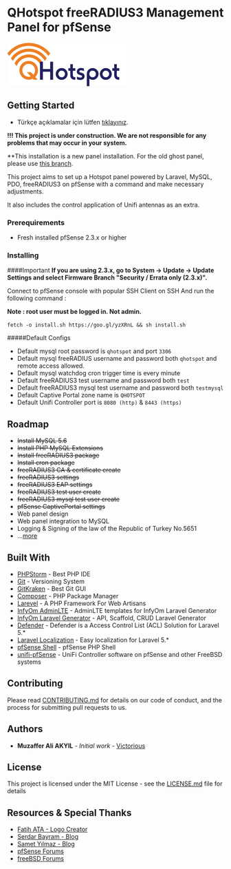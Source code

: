 # QHotspot freeRADIUS3 Management Panel for pfSense 
![QHotspot](QHotspot-logo.png)
## Getting Started

* Türkçe açıklamalar için lütfen [tıklayınız](README-tr.md).

**!!! This project is under construction. We are not responsible for any problems that may occur in your system.**

**This installation is a new panel installation. For the old ghost panel, please use [this branch](https://bitbucket.org/qtechnics/qhotspot/src/ghost/).

This project aims to set up a Hotspot panel powered by Laravel, MySQL, PDO, freeRADIUS3 on pfSense with a command and make necessary adjustments. 

It also includes the control application of Unifi antennas as an extra.

### Prerequirements

* Fresh installed pfSense 2.3.x or higher

### Installing

####Important
**If you are using 2.3.x, go to System -> Update -> Update Settings and select Firmware Branch "Security / Errata only (2.3.x)".**

Connect to pfSense console with popular SSH Client on SSH 
And run the following command :

**Note : root user must be logged in. Not admin.**

```
fetch -o install.sh https://goo.gl/yzXRnL && sh install.sh
```

#####Default Configs
* Default mysql root password is ``qhotspot`` and port ``3306``
* Default mysql freeRADIUS username and password both ``qhotspot`` and remote access allowed.
* Default mysql watchdog cron trigger time is every minute
* Default freeRADIUS3 test username and password both ``test``
* Default freeRADIUS3 mysql test username and password both ``testmysql``
* Default Captive Portal zone name is ``QHOTSPOT``
* Default Unifi Controller port is ``8080 (http)`` & ``8443 (https)`` 


## Roadmap
* ~~Install MySQL 5.6~~
* ~~Install PHP MySQL Extensions~~
* ~~Install freeRADIUS3 package~~
* ~~Install cron package~~
* ~~freeRADIUS3 CA & certificate create~~
* ~~freeRADIUS3 settings~~
* ~~freeRADIUS3 EAP settings~~
* ~~freeRADIUS3 test user create~~
* ~~freeRADIUS3 mysql test user create~~
* ~~pfSense CaptivePortal settings~~
* Web panel design
* Web panel integration to MySQL
* Logging & Signing of the law of the Republic of Turkey No.5651
* ...[more](https://bitbucket.org/qtechnics/qhotspot/issues?kind=enhancement&kind=proposal)

## Built With
* [PHPStorm](https://www.jetbrains.com/phpstorm/) - Best PHP IDE
* [Git](https://git-scm.com/) - Versioning System
* [GitKraken](https://www.gitkraken.com/) - Best Git GUI
* [Composer](https://getcomposer.org/) - PHP Package Manager
* [Larevel](https://laravel.com) - A PHP Framework For Web Artisans
* [InfyOm AdminLTE](https://github.com/InfyOmLabs/adminlte-templates) - AdminLTE templates for InfyOm Laravel Generator
* [InfyOm Laravel Generator](https://github.com/InfyOmLabs/laravel-generator) - API, Scaffold, CRUD Laravel Generator
* [Defender](https://github.com/artesaos/defender) - Defender is a Access Control List (ACL) Solution for Laravel 5.*
* [Laravel Localization](https://github.com/mcamara/laravel-localization) - Easy localization for Laravel 5.*
* [pfSense Shell](https://doc.pfsense.org/index.php/Using_the_PHP_pfSense_Shell) - pfSense PHP Shell
* [unifi-pfSense](https://github.com/gozoinks/unifi-pfsense) - UniFi Controller software on pfSense and other FreeBSD systems

## Contributing

Please read [CONTRIBUTING.md](CONTRIBUTING.md) for details on our code of conduct, and the process for submitting pull requests to us.

## Authors

* **Muzaffer Ali AKYIL** - *Initial work* - [Victorious](https://muzaffer.akyil.net)

## License

This project is licensed under the MIT License - see the [LICENSE.md](LICENSE.md) file for details

## Resources & Special Thanks

* [Fatih ATA - Logo Creator](mailto:fatihata@gmail.com)
* [Serdar Bayram - Blog](https://www.serdarbayram.net/)
* [Samet Yılmaz - Blog](http://sametyilmaz.com.tr/)
* [pfSense Forums](https://forum.pfsense.org)
* [freeBSD Forums](https://forums.freebsd.org/)
